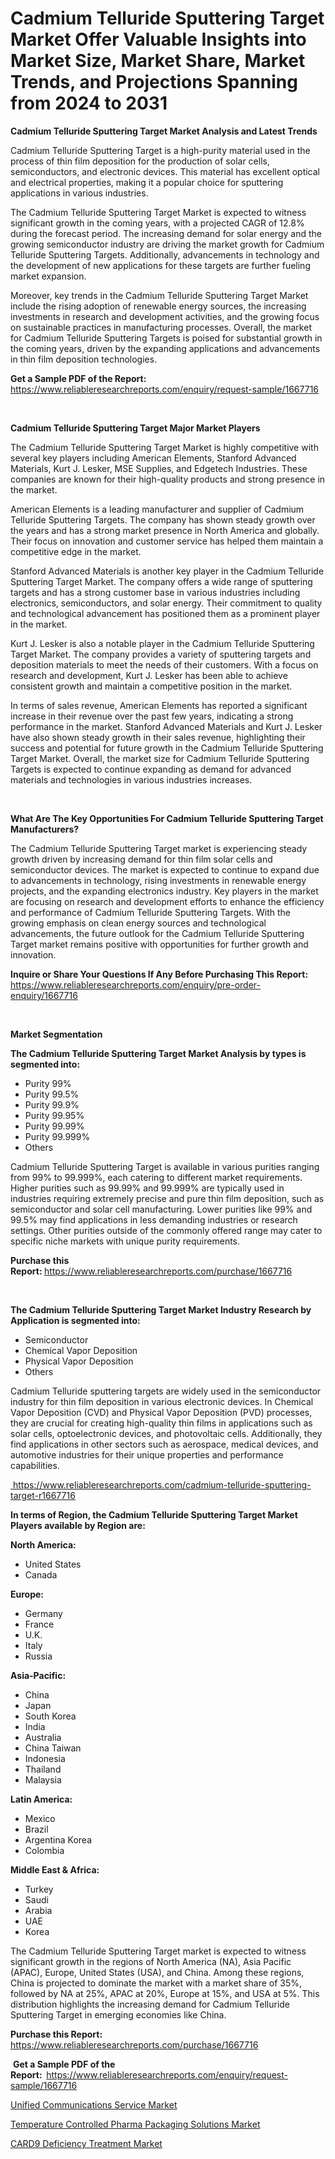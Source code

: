 <p><h1>Cadmium Telluride Sputtering Target Market Offer Valuable Insights into Market Size, Market Share, Market Trends, and Projections Spanning from 2024 to 2031</h1></p><p><strong>Cadmium Telluride Sputtering Target Market Analysis and Latest Trends</strong></p>
<p><p>Cadmium Telluride Sputtering Target is a high-purity material used in the process of thin film deposition for the production of solar cells, semiconductors, and electronic devices. This material has excellent optical and electrical properties, making it a popular choice for sputtering applications in various industries.</p><p>The Cadmium Telluride Sputtering Target Market is expected to witness significant growth in the coming years, with a projected CAGR of 12.8% during the forecast period. The increasing demand for solar energy and the growing semiconductor industry are driving the market growth for Cadmium Telluride Sputtering Targets. Additionally, advancements in technology and the development of new applications for these targets are further fueling market expansion.</p><p>Moreover, key trends in the Cadmium Telluride Sputtering Target Market include the rising adoption of renewable energy sources, the increasing investments in research and development activities, and the growing focus on sustainable practices in manufacturing processes. Overall, the market for Cadmium Telluride Sputtering Targets is poised for substantial growth in the coming years, driven by the expanding applications and advancements in thin film deposition technologies.</p></p>
<p><strong>Get a Sample PDF of the Report:&nbsp;</strong> <a href="https://www.reliableresearchreports.com/enquiry/request-sample/1667716">https://www.reliableresearchreports.com/enquiry/request-sample/1667716</a></p>
<p>&nbsp;</p>
<p><strong>Cadmium Telluride Sputtering Target Major Market Players</strong></p>
<p><p>The Cadmium Telluride Sputtering Target Market is highly competitive with several key players including American Elements, Stanford Advanced Materials, Kurt J. Lesker, MSE Supplies, and Edgetech Industries. These companies are known for their high-quality products and strong presence in the market.</p><p>American Elements is a leading manufacturer and supplier of Cadmium Telluride Sputtering Targets. The company has shown steady growth over the years and has a strong market presence in North America and globally. Their focus on innovation and customer service has helped them maintain a competitive edge in the market.</p><p>Stanford Advanced Materials is another key player in the Cadmium Telluride Sputtering Target Market. The company offers a wide range of sputtering targets and has a strong customer base in various industries including electronics, semiconductors, and solar energy. Their commitment to quality and technological advancement has positioned them as a prominent player in the market.</p><p>Kurt J. Lesker is also a notable player in the Cadmium Telluride Sputtering Target Market. The company provides a variety of sputtering targets and deposition materials to meet the needs of their customers. With a focus on research and development, Kurt J. Lesker has been able to achieve consistent growth and maintain a competitive position in the market.</p><p>In terms of sales revenue, American Elements has reported a significant increase in their revenue over the past few years, indicating a strong performance in the market. Stanford Advanced Materials and Kurt J. Lesker have also shown steady growth in their sales revenue, highlighting their success and potential for future growth in the Cadmium Telluride Sputtering Target Market. Overall, the market size for Cadmium Telluride Sputtering Targets is expected to continue expanding as demand for advanced materials and technologies in various industries increases.</p></p>
<p>&nbsp;</p>
<p><strong>What Are The Key Opportunities For Cadmium Telluride Sputtering Target Manufacturers?</strong></p>
<p><p>The Cadmium Telluride Sputtering Target market is experiencing steady growth driven by increasing demand for thin film solar cells and semiconductor devices. The market is expected to continue to expand due to advancements in technology, rising investments in renewable energy projects, and the expanding electronics industry. Key players in the market are focusing on research and development efforts to enhance the efficiency and performance of Cadmium Telluride Sputtering Targets. With the growing emphasis on clean energy sources and technological advancements, the future outlook for the Cadmium Telluride Sputtering Target market remains positive with opportunities for further growth and innovation.</p></p>
<p><strong>Inquire or Share Your Questions If Any Before Purchasing This Report:</strong> <a href="https://www.reliableresearchreports.com/enquiry/pre-order-enquiry/1667716">https://www.reliableresearchreports.com/enquiry/pre-order-enquiry/1667716</a></p>
<p>&nbsp;</p>
<p><strong>Market Segmentation</strong></p>
<p><strong>The Cadmium Telluride Sputtering Target Market Analysis by types is segmented into:</strong></p>
<p><ul><li>Purity 99%</li><li>Purity 99.5%</li><li>Purity 99.9%</li><li>Purity 99.95%</li><li>Purity 99.99%</li><li>Purity 99.999%</li><li>Others</li></ul></p>
<p><p>Cadmium Telluride Sputtering Target is available in various purities ranging from 99% to 99.999%, each catering to different market requirements. Higher purities such as 99.99% and 99.999% are typically used in industries requiring extremely precise and pure thin film deposition, such as semiconductor and solar cell manufacturing. Lower purities like 99% and 99.5% may find applications in less demanding industries or research settings. Other purities outside of the commonly offered range may cater to specific niche markets with unique purity requirements.</p></p>
<p><strong>Purchase this Report:&nbsp;</strong><a href="https://www.reliableresearchreports.com/purchase/1667716">https://www.reliableresearchreports.com/purchase/1667716</a></p>
<p>&nbsp;</p>
<p><strong>The Cadmium Telluride Sputtering Target Market Industry Research by Application is segmented into:</strong></p>
<p><ul><li>Semiconductor</li><li>Chemical Vapor Deposition</li><li>Physical Vapor Deposition</li><li>Others</li></ul></p>
<p><p>Cadmium Telluride sputtering targets are widely used in the semiconductor industry for thin film deposition in various electronic devices. In Chemical Vapor Deposition (CVD) and Physical Vapor Deposition (PVD) processes, they are crucial for creating high-quality thin films in applications such as solar cells, optoelectronic devices, and photovoltaic cells. Additionally, they find applications in other sectors such as aerospace, medical devices, and automotive industries for their unique properties and performance capabilities.</p></p>
<p><a href="https://www.reliableresearchreports.com/cadmium-telluride-sputtering-target-r1667716">&nbsp;https://www.reliableresearchreports.com/cadmium-telluride-sputtering-target-r1667716</a></p>
<p><strong>In terms of Region, the Cadmium Telluride Sputtering Target Market Players available by Region are:</strong></p>
<p>
    <p> <strong> North America: </strong>
        <ul>
            <li>United States</li>
            <li>Canada</li>
        </ul>
        </p> 
    <p> <strong> Europe: </strong>
        <ul>
            <li>Germany</li>
            <li>France</li>
            <li>U.K.</li>
            <li>Italy</li>
            <li>Russia</li>
        </ul>
        </p> 
    <p> <strong> Asia-Pacific: </strong>
        <ul>
            <li>China</li>
            <li>Japan</li>
            <li>South Korea</li>
            <li>India</li>
            <li>Australia</li>
            <li>China Taiwan</li>
            <li>Indonesia</li>
            <li>Thailand</li>
            <li>Malaysia</li>
        </ul>
        </p> 
    <p> <strong> Latin America: </strong>
        <ul>
            <li>Mexico</li>
            <li>Brazil</li>
            <li>Argentina Korea</li>
            <li>Colombia</li>
        </ul>
        </p> 
    <p> <strong> Middle East & Africa: </strong>
        <ul>
            <li>Turkey</li>
            <li>Saudi</li>
            <li>Arabia</li>
            <li>UAE</li>
            <li>Korea</li>
        </ul>
    </p>
    </p>
<p><p>The Cadmium Telluride Sputtering Target market is expected to witness significant growth in the regions of North America (NA), Asia Pacific (APAC), Europe, United States (USA), and China. Among these regions, China is projected to dominate the market with a market share of 35%, followed by NA at 25%, APAC at 20%, Europe at 15%, and USA at 5%. This distribution highlights the increasing demand for Cadmium Telluride Sputtering Target in emerging economies like China.</p></p>
<p><strong>Purchase this Report: </strong><a href="https://www.reliableresearchreports.com/purchase/1667716">https://www.reliableresearchreports.com/purchase/1667716</a></p>
<p>&nbsp;<strong>Get a Sample PDF of the Report:&nbsp;&nbsp;</strong><a href="https://www.reliableresearchreports.com/enquiry/request-sample/1667716">https://www.reliableresearchreports.com/enquiry/request-sample/1667716</a></p>
<p><strong></strong></p>
<p><p><a href="https://github.com/myacatherineblakecaczo9vcsw/Market-Research-Report-List-3/blob/main/unified-communications-service-market.md">Unified Communications Service Market</a></p><p><a href="https://github.com/ashepherd82/Market-Research-Report-List-5/blob/main/temperature-controlled-pharma-packaging-solutions-market.md">Temperature Controlled Pharma Packaging Solutions Market</a></p><p><a href="https://github.com/irfadac/Market-Research-Report-List-4/blob/main/card9-deficiency-treatment-market.md">CARD9 Deficiency Treatment Market</a></p></p>